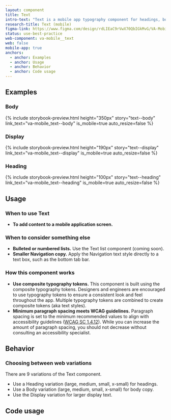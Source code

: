 ```yaml
---
layout: component
title: Text
intro-text: "Text is a mobile app typography component for headings, body copy, and display text."
research-title: Text (mobile)
figma-link: https://www.figma.com/design/rdLIEaC9rVwX70QbIGkMvG/VA-Mobile---Design-Tokens-Library?m=auto&node-id=2321-2925&t=IbOdMq31rx8WXOoc-1
status: use-best-practice
web-component: va-mobile__text
web: false
mobile-app: true
anchors:
  - anchor: Examples
  - anchor: Usage
  - anchor: Behavior
  - anchor: Code usage
---
```


## Examples

### Body

{% include storybook-preview.html height="350px" story="text--body" link_text="va-mobile_text--body" is_mobile=true auto_resize=false %}

### Display

{% include storybook-preview.html height="190px" story="text--display" link_text="va-mobile_text--display" is_mobile=true auto_resize=false %}

### Heading

{% include storybook-preview.html height="100px" story="text--heading" link_text="va-mobile_text--heading" is_mobile=true auto_resize=false %}

## Usage

### When to use Text

* **To add content to a mobile application screen.**

### When to consider something else

* **Bulleted or numbered lists.** Use the Text list component (coming soon).
* **Smaller Navigation copy.** Apply the Navigation text style directly to a text box, such as the bottom tab bar.

### How this component works

* **Use composite typography tokens.** This component is built using the composite typography tokens. Designers and engineers are encouraged to use typography tokens to ensure a consistent look and feel throughout the app. Multiple typography tokens are combined to create composite tokens (aka text styles).
* **Minimum paragraph spacing meets WCAG guidelines.** Paragraph spacing is set to the minimum recommended values to align with accessibility guidelines ([WCAG SC 1.4.12](https://www.w3.org/WAI/WCAG22/Understanding/text-spacing.html)). While you can increase the amount of paragraph spacing, you should not decrease without consulting an accessibility specialist.

## Behavior

### Choosing between web variations

There are 9 variations of the Text component.

* Use a Heading variation (large, medium, small, x-small) for headings.
* Use a Body variation (large, medium, small, x-small) for body copy.
* Use the Display variation for larger display text.

## Code usage

<va-link-action
  href="https://design.va.gov/storybook/?path=/docs/va-mobile_text--docs"
  text="View code usage documentation in Storybook"
  type="secondary"
/>
